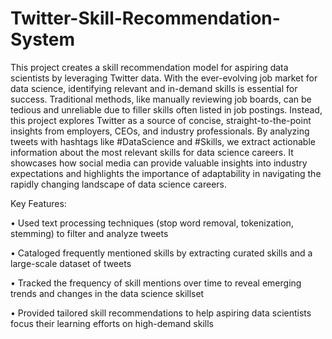 # Twitter-Skill-Recommendation-System

This project creates a skill recommendation model for aspiring data scientists by leveraging Twitter data. With the ever-evolving job market for data science, identifying relevant and in-demand skills is essential for success. Traditional methods, like manually reviewing job boards, can be tedious and unreliable due to filler skills often listed in job postings. Instead, this project explores Twitter as a source of concise, straight-to-the-point insights from employers, CEOs, and industry professionals. By analyzing tweets with hashtags like #DataScience and #Skills, we extract actionable information about the most relevant skills for data science careers. It showcases how social media can provide valuable insights into industry expectations and highlights the importance of adaptability in navigating the rapidly changing landscape of data science careers.

Key Features:

• Used text processing techniques (stop word removal, tokenization, stemming) to filter and analyze tweets

• Cataloged frequently mentioned skills by extracting curated skills and a large-scale dataset of tweets

• Tracked the frequency of skill mentions over time to reveal emerging trends and changes in the data science skillset

• Provided tailored skill recommendations to help aspiring data scientists focus their learning efforts on high-demand skills
